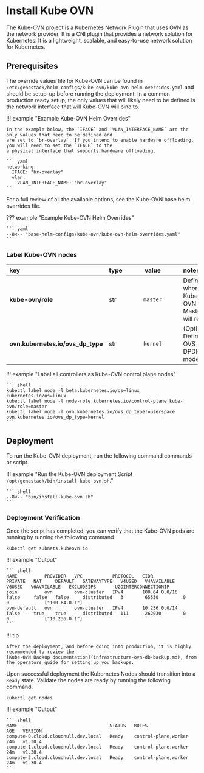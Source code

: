 # Install Kube OVN

The Kube-OVN project is a Kubernetes Network Plugin that uses OVN as the network provider. It
is a CNI plugin that provides a network solution for Kubernetes. It is a lightweight, scalable,
and easy-to-use network solution for Kubernetes.

## Prerequisites

The override values file for Kube-OVN can be found in `/etc/genestack/helm-configs/kube-ovn/kube-ovn-helm-overrides.yaml`
and should be setup-up before running the deployment. In a common production ready setup, the only values that will
likely need to be defined is the network interface that will Kube-OVN will bind to.

!!! example "Example Kube-OVN Helm Overrides"

    In the example below, the `IFACE` and `VLAN_INTERFACE_NAME` are the only values that need to be defined and
    are set to `br-overlay`. If you intend to enable hardware offloading, you will need to set the `IFACE` to the
    a physical interface that supports hardware offloading.

    ``` yaml
    networking:
      IFACE: "br-overlay"
      vlan:
        VLAN_INTERFACE_NAME: "br-overlay"
    ```

For a full review of all the available options, see the Kube-OVN base helm overrides file.

??? example "Example Kube-OVN Helm Overrides"

    ``` yaml
    --8<-- "base-helm-configs/kube-ovn/kube-ovn-helm-overrides.yaml"
    ```

### Label Kube-OVN nodes

| <div style="width:220px">key</div> | type | <div style="width:128px">value</div>  | notes |
|:-----|--|:----------------:|:------|
| **kube-ovn/role** | str | `master` | Defines where the Kube-OVN Masters will reside |
| **ovn.kubernetes.io/ovs_dp_type** | str | `kernel` | (Optional) Defines OVS DPDK mode |

!!! example "Label all controllers as Kube-OVN control plane nodes"

    ``` shell
    kubectl label node -l beta.kubernetes.io/os=linux kubernetes.io/os=linux
    kubectl label node -l node-role.kubernetes.io/control-plane kube-ovn/role=master
    kubectl label node -l ovn.kubernetes.io/ovs_dp_type!=userspace ovn.kubernetes.io/ovs_dp_type=kernel
    ```

## Deployment

To run the Kube-OVN deployment, run the following command commands or script.

!!! example "Run the Kube-OVN deployment Script `/opt/genestack/bin/install-kube-ovn.sh`."

    ``` shell
    --8<-- "bin/install-kube-ovn.sh"
    ```

### Deployment Verification

Once the script has completed, you can verify that the Kube-OVN pods are running by running the following command

``` shell
kubectl get subnets.kubeovn.io
```

!!! example "Output"

    ``` shell
    NAME          PROVIDER   VPC           PROTOCOL   CIDR            PRIVATE   NAT     DEFAULT   GATEWAYTYPE   V4USED   V4AVAILABLE   V6USED   V6AVAILABLE   EXCLUDEIPS       U2OINTERCONNECTIONIP
    join          ovn        ovn-cluster   IPv4       100.64.0.0/16   false     false   false     distributed   3        65530         0        0             ["100.64.0.1"]
    ovn-default   ovn        ovn-cluster   IPv4       10.236.0.0/14   false     true    true      distributed   111      262030        0        0             ["10.236.0.1"]
    ```

!!! tip

    After the deployment, and before going into production, it is highly recommended to review the
    [Kube-OVN Backup documentation](infrastructure-ovn-db-backup.md), from the operators guide for setting up you backups.

Upon successful deployment the Kubernetes Nodes should transition into a `Ready` state. Validate the nodes are ready by
running the following command.

``` shell
kubectl get nodes
```

!!! example "Output"

    ``` shell
    NAME                                  STATUS   ROLES                  AGE   VERSION
    compute-0.cloud.cloudnull.dev.local   Ready    control-plane,worker   24m   v1.30.4
    compute-1.cloud.cloudnull.dev.local   Ready    control-plane,worker   24m   v1.30.4
    compute-2.cloud.cloudnull.dev.local   Ready    control-plane,worker   24m   v1.30.4
    ```
